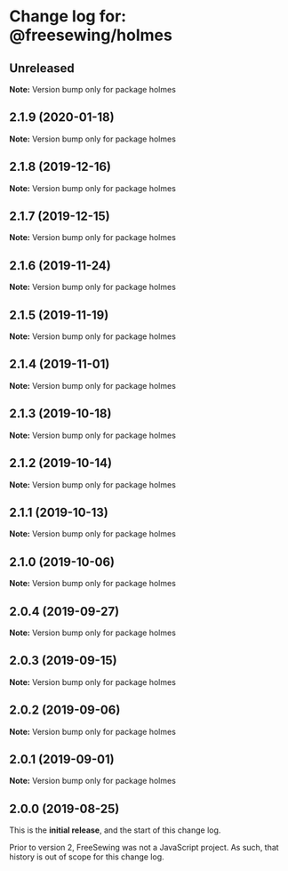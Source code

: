 # Change log for: @freesewing/holmes


## Unreleased

**Note:** Version bump only for package holmes


## 2.1.9 (2020-01-18)

**Note:** Version bump only for package holmes


## 2.1.8 (2019-12-16)

**Note:** Version bump only for package holmes


## 2.1.7 (2019-12-15)

**Note:** Version bump only for package holmes


## 2.1.6 (2019-11-24)

**Note:** Version bump only for package holmes


## 2.1.5 (2019-11-19)

**Note:** Version bump only for package holmes


## 2.1.4 (2019-11-01)

**Note:** Version bump only for package holmes


## 2.1.3 (2019-10-18)

**Note:** Version bump only for package holmes


## 2.1.2 (2019-10-14)

**Note:** Version bump only for package holmes


## 2.1.1 (2019-10-13)

**Note:** Version bump only for package holmes


## 2.1.0 (2019-10-06)

**Note:** Version bump only for package holmes


## 2.0.4 (2019-09-27)

**Note:** Version bump only for package holmes


## 2.0.3 (2019-09-15)

**Note:** Version bump only for package holmes


## 2.0.2 (2019-09-06)

**Note:** Version bump only for package holmes


## 2.0.1 (2019-09-01)

**Note:** Version bump only for package holmes




## 2.0.0 (2019-08-25)

This is the **initial release**, and the start of this change log.

Prior to version 2, FreeSewing was not a JavaScript project.
As such, that history is out of scope for this change log.
